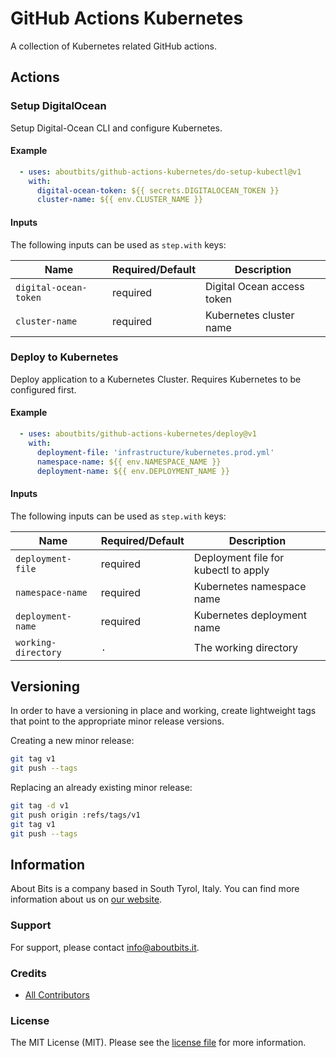 # GitHub Actions Kubernetes

A collection of Kubernetes related GitHub actions.

## Actions

### Setup DigitalOcean

Setup Digital-Ocean CLI and configure Kubernetes.

#### Example

```yaml
  - uses: aboutbits/github-actions-kubernetes/do-setup-kubectl@v1
    with:
      digital-ocean-token: ${{ secrets.DIGITALOCEAN_TOKEN }}
      cluster-name: ${{ env.CLUSTER_NAME }}
```

#### Inputs

The following inputs can be used as `step.with` keys:

| Name                     | Required/Default   | Description                     |
|--------------------------|--------------------|---------------------------------|
| `digital-ocean-token`    | required           | Digital Ocean access token      |
| `cluster-name`           | required           | Kubernetes cluster name         |


### Deploy to Kubernetes

Deploy application to a Kubernetes Cluster. Requires Kubernetes to be configured first.

#### Example

```yaml
  - uses: aboutbits/github-actions-kubernetes/deploy@v1
    with:
      deployment-file: 'infrastructure/kubernetes.prod.yml'
      namespace-name: ${{ env.NAMESPACE_NAME }}
      deployment-name: ${{ env.DEPLOYMENT_NAME }}
```

#### Inputs

The following inputs can be used as `step.with` keys:

| Name                   | Required/Default     | Description                                |
|------------------------|----------------------|--------------------------------------------|
| `deployment-file`      | required             | Deployment file for kubectl to apply       |
| `namespace-name`       | required             | Kubernetes namespace name                  |
| `deployment-name`      | required             | Kubernetes deployment name                 |
| `working-directory`    | `.`                  | The working directory                      |


## Versioning

In order to have a versioning in place and working, create lightweight tags that point to the appropriate minor release versions.

Creating a new minor release:

```bash
git tag v1
git push --tags
```

Replacing an already existing minor release:

```bash
git tag -d v1
git push origin :refs/tags/v1
git tag v1
git push --tags
```

## Information

About Bits is a company based in South Tyrol, Italy. You can find more information about us on [our website](https://aboutbits.it).

### Support

For support, please contact [info@aboutbits.it](mailto:info@aboutbits.it).

### Credits

- [All Contributors](../../contributors)

### License

The MIT License (MIT). Please see the [license file](license.md) for more information.
